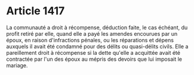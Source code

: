 # Article 1417

La communauté a droit à récompense, déduction faite, le cas échéant, du profit retiré par elle, quand elle a payé les amendes encourues par un époux, en raison d'infractions pénales, ou les réparations et dépens auxquels il avait été condamné pour des délits ou quasi-délits civils.   Elle a pareillement droit à récompense si la dette qu'elle a acquittée avait été contractée par l'un des époux au mépris des devoirs que lui imposait le mariage.